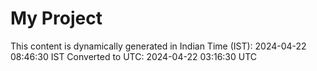# My Project

This content is dynamically generated in Indian Time (IST): 2024-04-22 08:46:30 IST
Converted to UTC: 2024-04-22 03:16:30 UTC
